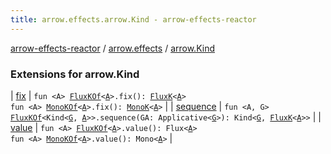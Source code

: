 ```yaml
---
title: arrow.effects.arrow.Kind - arrow-effects-reactor
---
```


[arrow-effects-reactor](../../index.html) / [arrow.effects](../index.html) / [arrow.Kind](./index.html)

### Extensions for arrow.Kind

| [fix](fix.html) | `fun <A> `[`FluxKOf`](../-flux-k-of.html)`<`[`A`](fix.html#A)`>.fix(): `[`FluxK`](../-flux-k/index.html)`<`[`A`](fix.html#A)`>`<br>`fun <A> `[`MonoKOf`](../-mono-k-of.html)`<`[`A`](fix.html#A)`>.fix(): `[`MonoK`](../-mono-k/index.html)`<`[`A`](fix.html#A)`>` |
| [sequence](sequence.html) | `fun <A, G> `[`FluxKOf`](../-flux-k-of.html)`<Kind<`[`G`](sequence.html#G)`, `[`A`](sequence.html#A)`>>.sequence(GA: Applicative<`[`G`](sequence.html#G)`>): Kind<`[`G`](sequence.html#G)`, `[`FluxK`](../-flux-k/index.html)`<`[`A`](sequence.html#A)`>>` |
| [value](value.html) | `fun <A> `[`FluxKOf`](../-flux-k-of.html)`<`[`A`](value.html#A)`>.value(): Flux<`[`A`](value.html#A)`>`<br>`fun <A> `[`MonoKOf`](../-mono-k-of.html)`<`[`A`](value.html#A)`>.value(): Mono<`[`A`](value.html#A)`>` |

